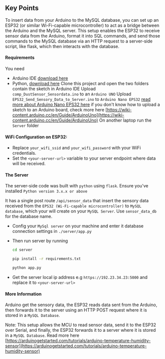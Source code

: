 ## Key Points
To insert data from your Arduino to the MySQL database, you can set up an ESP32 (or similar Wi-Fi-capable microcontroller) to act as a bridge between the Arduino and the MySQL server. This setup enables the ESP32 to receive sensor data from the Arduino, format it into SQL commands, and send those commands to the MySQL database via an HTTP request to a server-side script, like flask, which then interacts with the database.


#### Requirements
You need 
- Arduino IDE [download here](https://www.arduino.cc/en/software)
- Python, [download here](https://www.python.org/downloads/)
Clone this project and open the two folders contain the sketch in Arduino IDE
  Upload `comp_DustSensor_Sensordata.ino` to an `Arduino UNO`
  Upload `EPS32_Send_Sensory_Data_to_Server.ino` to `Arduino Nano EPS32` [read more about Arduino Nano EPS32 here](https://docs.arduino.cc/hardware/nano-esp32/)
if you don't know how to upload a sketch to an Arduino board, check more here [https://wiki-content.arduino.cc/en/Guide/ArduinoUno](https://wiki-content.arduino.cc/en/Guide/ArduinoUno)
On another laptop run the `Server` folder

#### WiFi Configuration on ESP32: 
- Replace `your_wifi_ssid` and `your_wifi_password` with your WiFi credentials.
- Set the `<your-server-url>` variable to your server endpoint where data will be received.

#### The Server 
The server-side code was built with `python` using `flask`. Ensure you've installed `Python version 3.x.x or above`

It has a single post route `/api/sensor_data` that insert the sensory data received from the `EPS32 (Wi-Fi-capable microcontroller)` to `MySQL database`, which your will create on your `MySQL Server`. Use `sensor_data_db` for the database name.

- Config your `MySql server` on your machine and enter it database connection settings in `./server/app.py`
- Then run server by running
  
  ```bash
  cd server
  ```
  ```bash
  pip install -r requirements.txt
  ```
  ```bash
  python app.py
  ```
- Get the server local ip address e.g `https://192.23.34.23:5000` and replace it to `<your-server-url>`

#### More Information
Arduino get the sensory data,
the ESP32 reads data sent from the Arduino, then forwards it to the server using an HTTP POST request where it is stored in a `MySQL Database`.

Note: This setup allows the MCU to read sensor data, send it to the ESP32 over Serial, and finally, the ESP32 forwards it to a server  where it is stored in a `MySQL Database`.
Read more here [https://arduinogetstarted.com/tutorials/arduino-temperature-humidity-sensor](https://arduinogetstarted.com/tutorials/arduino-temperature-humidity-sensor)
